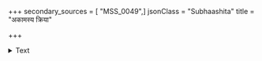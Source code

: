 +++
secondary_sources = [ "MSS_0049",]
jsonClass = "Subhaashita"
title = "अकामस्य क्रिया"

+++

<details><summary>Text</summary>

अकामस्य क्रिया काचिद् दृश्यते नेह कऋहिचित्।  
यद्यद्धि कुरुते किंचित् तत्तत् कामस्य चेष्टितम्॥
</details>
